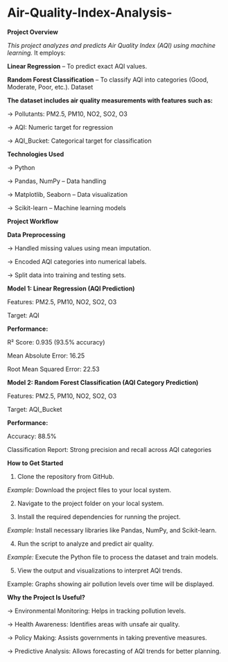 # Air-Quality-Index-Analysis-

**Project Overview**

*This project analyzes and predicts Air Quality Index (AQI) using machine learning.*
It employs:

**Linear Regression** – To predict exact AQI values.

**Random Forest Classification** – To classify AQI into categories (Good, Moderate, Poor, etc.).
Dataset

**The dataset includes air quality measurements with features such as:**

-> Pollutants: PM2.5, PM10, NO2, SO2, O3

-> AQI: Numeric target for regression

-> AQI_Bucket: Categorical target for classification

**Technologies Used**

-> Python

-> Pandas, NumPy – Data handling

-> Matplotlib, Seaborn – Data visualization

-> Scikit-learn – Machine learning models

**Project Workflow**

**Data Preprocessing**

-> Handled missing values using mean imputation.

-> Encoded AQI categories into numerical labels.

-> Split data into training and testing sets.

**Model 1: Linear Regression (AQI Prediction)**

Features: PM2.5, PM10, NO2, SO2, O3

Target: AQI

**Performance:**

R² Score: 0.935 (93.5% accuracy)

Mean Absolute Error: 16.25

Root Mean Squared Error: 22.53


**Model 2: Random Forest Classification (AQI Category Prediction)**

Features: PM2.5, PM10, NO2, SO2, O3

Target: AQI_Bucket

**Performance:**

Accuracy: 88.5%

Classification Report: Strong precision and recall across AQI categories

**How to Get Started**

1. Clone the repository from GitHub.

*Example:* Download the project files to your local system.

2. Navigate to the project folder on your local system.

3. Install the required dependencies for running the project.

*Example:* Install necessary libraries like Pandas, NumPy, and Scikit-learn.

4. Run the script to analyze and predict air quality.

*Example:* Execute the Python file to process the dataset and train models.

5. View the output and visualizations to interpret AQI trends.

Example: Graphs showing air pollution levels over time will be displayed.


 **Why the Project Is Useful?**
 
-> Environmental Monitoring: Helps in tracking pollution levels.

-> Health Awareness: Identifies areas with unsafe air quality.

-> Policy Making: Assists governments in taking preventive measures.

-> Predictive Analysis: Allows forecasting of AQI trends for better planning.

